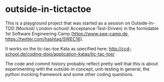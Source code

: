 # outside-in-tictactoe

This is a playground project that was started as a session on Outside-In-TDD (Mockist/ London-school/ Acceptance-Test-Driven) 
in the formidable 1st Software Engineering Camp (https://www.swe-camp.de, https://twitter.com/hashtag/SWEC16).

It works on the tic-tac-toe Kata as specified here:
http://ccd-school.de/coding-dojo/application-katas/tic-tac-toe/

The code and commit history probably reflect pretty well that this is about experimenting with the outside-in concept, 
unit-testing in general, the python mocking framework and some other coding questions.
